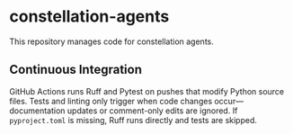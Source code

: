 # constellation-agents

This repository manages code for constellation agents.

## Continuous Integration

GitHub Actions runs Ruff and Pytest on pushes that modify Python source files.
Tests and linting only trigger when code changes occur—documentation updates
or comment-only edits are ignored. If `pyproject.toml` is missing, Ruff runs
directly and tests are skipped.


